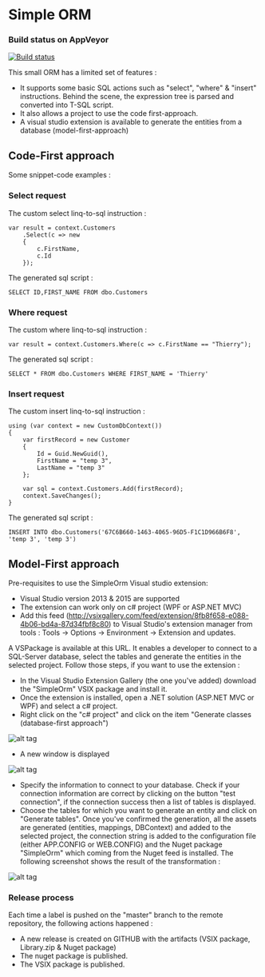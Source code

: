 # Simple ORM

### Build status on AppVeyor
[![Build status](https://ci.appveyor.com/api/projects/status/usrcqqyotittcu9t?svg=true)](https://ci.appveyor.com/project/thabart/simpleorm)

This small ORM has a limited set of features :

* It supports some basic SQL actions such as "select", "where" & "insert" instructions. Behind the scene, the expression tree is parsed and converted into T-SQL script.
* It also allows a project to use the code first-approach.
* A visual studio extension is available to generate the entities from a database (model-first-approach)

## Code-First approach

Some snippet-code examples :

### Select request

The custom select linq-to-sql instruction :

```
var result = context.Customers
	.Select(c => new
	{
	    c.FirstName,
	    c.Id
	});
```

The generated sql script :
```
SELECT ID,FIRST_NAME FROM dbo.Customers
```

### Where request

The custom where linq-to-sql instruction :

```
var result = context.Customers.Where(c => c.FirstName == "Thierry");
```

The generated sql script :

```
SELECT * FROM dbo.Customers WHERE FIRST_NAME = 'Thierry'
```

### Insert request

The custom insert linq-to-sql instruction :

```
using (var context = new CustomDbContext())
{
    var firstRecord = new Customer
    {
        Id = Guid.NewGuid(),
        FirstName = "temp 3",
        LastName = "temp 3"
    };

    var sql = context.Customers.Add(firstRecord);
    context.SaveChanges();
}
```

The generated sql script :

```
INSERT INTO dbo.Customers('67C6B660-1463-4065-96D5-F1C1D966B6F8', 'temp 3', 'temp 3')
```

## Model-First approach

Pre-requisites to use the SimpleOrm Visual studio extension:
* Visual Studio version 2013 & 2015 are supported
* The extension can work only on c# project (WPF or ASP.NET MVC)
* Add this feed (http://vsixgallery.com/feed/extension/8fb8f658-e088-4b06-bd4a-87d34fbf8c80) to Visual Studio's extension manager from tools : Tools -> Options -> Environment -> Extension and updates.

A VSPackage is available at this URL. It enables a developer to connect to a SQL-Server database, select the tables and generate the entities in the selected project.
Follow those steps, if you want to use the extension :
* In the Visual Studio Extension Gallery (the one you've added) download the "SimpleOrm" VSIX package and install it.
* Once the extension is installed, open a .NET solution (ASP.NET MVC or WPF) and select a c# project.
* Right click on the "c# project" and click on the item "Generate classes (database-first approach")

![alt tag](https://raw.githubusercontent.com/thabart/SimpleOrm/master/Images/SelectedProjectOption.png)

* A new window is displayed

![alt tag](https://raw.githubusercontent.com/thabart/SimpleOrm/master/Images/SelectTablesWindow.png)

* Specify the information to connect to your database. Check if your connection information are correct by clicking on the button "test connection", if the connection success then a list of tables is displayed. 
* Choose the tables for which you want to generate an entity and click on "Generate tables". Once you've confirmed the generation, all the assets are generated (entities, mappings, DBContext) and added to the selected project, the connection string is added to the configuration file (either APP.CONFIG or WEB.CONFIG) and the Nuget package "SimpleOrm" which coming from the Nuget feed is installed. The following screenshot shows the result of the transformation :

![alt tag](https://raw.githubusercontent.com/thabart/SimpleOrm/master/Images/ProjectStructure.png)


### Release process

Each time a label is pushed on the "master" branch to the remote repository, the following actions happened :
* A new release is created on GITHUB with the artifacts (VSIX package, Library.zip & Nuget package)
* The nuget package is published.
* The VSIX package is published.